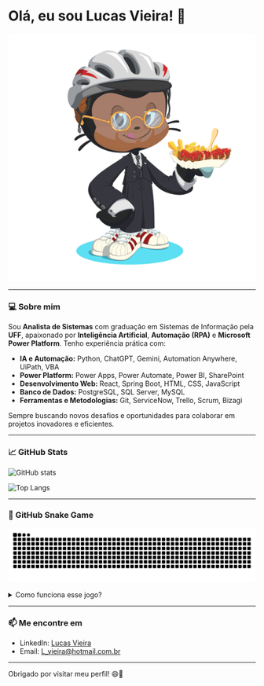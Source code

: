 # Olá, eu sou Lucas Vieira! 👋

![Octocat](./octocat-1753748422577.png)

---

### 💻 Sobre mim

Sou **Analista de Sistemas** com graduação em Sistemas de Informação pela **UFF**, apaixonado por **Inteligência Artificial**, **Automação (RPA)** e **Microsoft Power Platform**. Tenho experiência prática com:

- **IA e Automação:** Python, ChatGPT, Gemini, Automation Anywhere, UiPath, VBA
- **Power Platform:** Power Apps, Power Automate, Power BI, SharePoint
- **Desenvolvimento Web:** React, Spring Boot, HTML, CSS, JavaScript
- **Banco de Dados:** PostgreSQL, SQL Server, MySQL
- **Ferramentas e Metodologias:** Git, ServiceNow, Trello, Scrum, Bizagi

Sempre buscando novos desafios e oportunidades para colaborar em projetos inovadores e eficientes.

---

### 📈 GitHub Stats

![GitHub stats](https://github-readme-stats.vercel.app/api?username=lucas-kiozy&show_icons=true&theme=radical)

![Top Langs](https://github-readme-stats.vercel.app/api/top-langs/?username=lucas-kiozy&layout=compact&theme=radical)

---

### 🐍 GitHub Snake Game

![snake gif](https://github.com/lucas-kiozy/lucas-kiozy/blob/output/github-contribution-grid-snake.svg)

<details>
  <summary>Como funciona esse jogo?</summary>
  O gráfico de contribuições do GitHub é transformado em um jogo de cobrinha (Snake Game), mostrando dinamicamente minhas contribuições ao longo do tempo.
  
  Créditos ao projeto [Platane/snk](https://github.com/Platane/snk).
</details>

---

### 📫 Me encontre em

- LinkedIn: [Lucas Vieira](https://www.linkedin.com/in/lucasvsilva)
- Email: [L_vieira@hotmail.com.br](mailto:L_vieira@hotmail.com.br)

---

Obrigado por visitar meu perfil! 😄🚀
